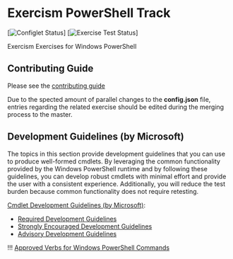 # Exercism PowerShell Track

[![Configlet Status](https://github.com/exercism/powershell/workflows/configlet/badge.svg)]
[![Exercise Test Status](https://github.com/exercism/powershell/workflows/powershell%20%2F%20main/badge.svg)]

Exercism Exercises for Windows PowerShell

## Contributing Guide

Please see the [contributing guide](https://github.com/exercism/x-api/blob/master/CONTRIBUTING.md#the-exercise-data)

Due to the spected amount of parallel changes to the **config.json** file, entries regarding the related exercise should be edited during the merging process to the master.

## Development Guidelines (by Microsoft)

The topics in this section provide development guidelines that you can use to produce well-formed cmdlets. By leveraging the common functionality provided by the Windows PowerShell runtime and by following these guidelines, you can develop robust cmdlets with minimal effort and provide the user with a consistent experience. Additionally, you will reduce the test burden because common functionality does not require retesting.

[Cmdlet Development Guidelines (by Microsoft)](https://docs.microsoft.com/en-us/powershell/scripting/developer/cmdlet/cmdlet-development-guidelines?view=powershell-7.2):

- [Required Development Guidelines](https://docs.microsoft.com/en-us/powershell/scripting/developer/cmdlet/required-development-guidelines?view=powershell-7.2)
- [Strongly Encouraged Development Guidelines](https://docs.microsoft.com/en-us/powershell/scripting/developer/cmdlet/strongly-encouraged-development-guidelines?view=powershell-7.2)
- [Advisory Development Guidelines](https://docs.microsoft.com/en-us/powershell/scripting/developer/cmdlet/advisory-development-guidelines?view=powershell-7.2)

!!! [Approved Verbs for Windows PowerShell Commands](https://docs.microsoft.com/en-us/powershell/scripting/developer/cmdlet/approved-verbs-for-windows-powershell-commands?view=powershell-7.2)
